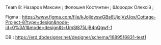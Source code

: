 Team 8: 
Назаров Максим ;
Фолошня Костянтин ;
Шородок Олексій ;

Figma : https://www.figma.com/file/kJojldyswGBs6UjojVzUox/Cottage-Project-8?type=design&node-id=0%3A1&mode=design&t=UmSl875LjB4nQgwf-1

DB : https://erd.dbdesigner.net/designer/schema/1689516831-test1
